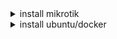 <details>
  <summary>install mikrotik</summary>
  
First, install the container on Mikrotik
<a href="https://help.mikrotik.com/docs/display/ROS/Container"> ( tutorial install container ) </a>

<br> 
In the next step, enter these commands in the terminal
<pre>
  <code>

    /tool fetch url="https://raw.githubusercontent.com/ArashPy79/opengram/main/opengram/setting.py" dst-path=opengram/setting.py
    /tool fetch url="https://raw.githubusercontent.com/ArashPy79/opengram/main/opengram/vpnDB.db" dst-path=opengram/vpnDB.db.

  </code>
</pre>

</details>

<details>
  <summary>install ubuntu/docker</summary>
  
  این متن هم در بخش دوم قرار دارد و در صورت کلیک باز خواهد شد.
  
</details>
